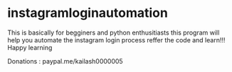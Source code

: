 # instagramloginautomation
This is basically for begginers and python enthusitiasts 
this program will help you automate the instagram login process
reffer the code and learn!!!
Happy learning




Donations : paypal.me/kailash0000005
